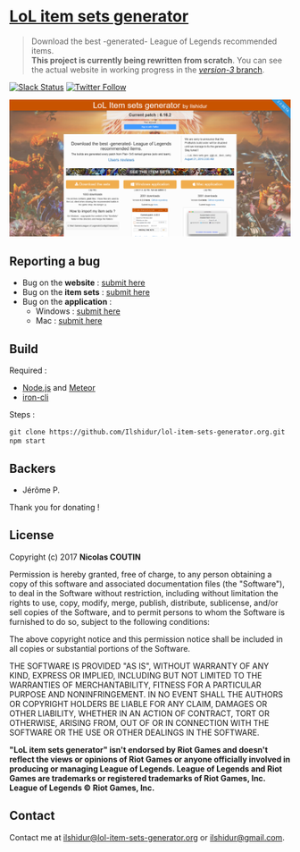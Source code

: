 # [LoL item sets generator](https://lol-item-sets-generator.org)

> Download the best -generated- League of Legends recommended items.<br/>
**This project is currently being rewritten from scratch**. You can see the actual website in working progress in the [_version-3_ branch](https://github.com/league-of-legends-devs/lol-item-sets-generator.org/tree/version-3).

[![Slack Status](https://slack.lol-item-sets-generator.org/badge.svg)](https://slack.lol-item-sets-generator.org/)
[![Twitter Follow](https://img.shields.io/twitter/follow/LoL_item_sets.svg?style=social&label=Follow)](https://twitter.com/Unreal_IRCd)

![preview](preview.png)

## Reporting a bug

* Bug on the **website** : [submit here](https://github.com/league-of-legends-devs/lol-item-sets-generator.org/issues/new)
* Bug on the **item sets** : [submit here](https://github.com/league-of-legends-devs/feeder.lol-item-sets-generator.org/issues/new)
* Bug on the **application** :
  * Windows : [submit here](https://github.com/league-of-legends-devs/LoL-item-sets/issues/new)
  * Mac : [submit here](https://github.com/league-of-legends-devs/LoL-item-sets-Mac/issues/new)

## Build

Required :
* [Node.js](https://nodejs.org) and [Meteor](https://www.meteor.com)
* [iron-cli](https://github.com/iron-meteor/iron-cli)

Steps :
```shell
git clone https://github.com/Ilshidur/lol-item-sets-generator.org.git
npm start
```

## Backers

* Jérôme P.

Thank you for donating !

## License

Copyright (c) 2017 **Nicolas COUTIN**

Permission is hereby granted, free of charge, to any person obtaining a copy
of this software and associated documentation files (the "Software"), to deal
in the Software without restriction, including without limitation the rights
to use, copy, modify, merge, publish, distribute, sublicense, and/or sell
copies of the Software, and to permit persons to whom the Software is
furnished to do so, subject to the following conditions:

The above copyright notice and this permission notice shall be included in all
copies or substantial portions of the Software.

THE SOFTWARE IS PROVIDED "AS IS", WITHOUT WARRANTY OF ANY KIND, EXPRESS OR
IMPLIED, INCLUDING BUT NOT LIMITED TO THE WARRANTIES OF MERCHANTABILITY,
FITNESS FOR A PARTICULAR PURPOSE AND NONINFRINGEMENT. IN NO EVENT SHALL THE
AUTHORS OR COPYRIGHT HOLDERS BE LIABLE FOR ANY CLAIM, DAMAGES OR OTHER
LIABILITY, WHETHER IN AN ACTION OF CONTRACT, TORT OR OTHERWISE, ARISING FROM,
OUT OF OR IN CONNECTION WITH THE SOFTWARE OR THE USE OR OTHER DEALINGS IN THE
SOFTWARE.

**"LoL item sets generator" isn't endorsed by Riot Games and doesn't reflect the views or opinions of Riot Games or anyone officially involved in producing or managing League of Legends.
League of Legends and Riot Games are trademarks or registered trademarks of Riot Games, Inc. League of Legends © Riot Games, Inc.**

## Contact

Contact me at [ilshidur@lol-item-sets-generator.org](mailto:ilshidur@lol-item-sets-generator.org) or [ilshidur@gmail.com](mailto:ilshidur@gmail.com).
